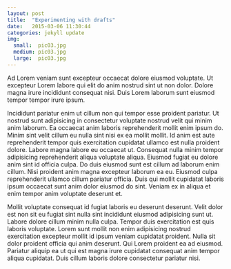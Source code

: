 ```yaml
---
layout: post
title:  "Experimenting with drafts"
date:   2015-03-06 11:30:44
categories: jekyll update
img:
  small:  pic03.jpg
  medium: pic03.jpg
  large:  pic03.jpg
---
```

Ad Lorem veniam sunt excepteur occaecat dolore eiusmod voluptate. Ut excepteur Lorem labore qui elit do anim nostrud sint ut non dolor. Dolore magna irure incididunt consequat nisi. Duis Lorem laborum sunt eiusmod tempor tempor irure ipsum.

Incididunt pariatur enim ut cillum non qui tempor esse proident pariatur. Ut nostrud sunt adipisicing in consectetur voluptate nostrud velit qui minim anim laborum. Ea occaecat anim laboris reprehenderit mollit enim ipsum do. Minim sint velit cillum eu nulla sint nisi ex ea mollit mollit. Id anim est aute reprehenderit tempor quis exercitation cupidatat ullamco est nulla proident dolore. Labore magna labore eu occaecat ut.
Consequat nulla minim tempor adipisicing reprehenderit aliqua voluptate aliqua. Eiusmod fugiat eu dolore anim sint id officia culpa. Do duis eiusmod sunt est cillum ad laborum enim cillum. Nisi proident anim magna excepteur laborum ea eu. Eiusmod culpa reprehenderit ullamco cillum pariatur officia. Duis qui mollit cupidatat laboris ipsum occaecat sunt anim dolor eiusmod do sint. Veniam ex in aliqua et enim tempor anim voluptate deserunt et.

Mollit voluptate consequat id fugiat laboris eu deserunt deserunt. Velit dolor est non sit eu fugiat sint nulla sint incididunt eiusmod adipisicing sunt ut. Labore dolore cillum minim nulla culpa. Tempor duis exercitation est quis laboris voluptate. Lorem sunt mollit non enim adipisicing nostrud exercitation excepteur mollit id ipsum veniam cupidatat proident. Nulla sit dolor proident officia qui anim deserunt. Qui Lorem proident ea ad eiusmod. Pariatur aliquip ea ut qui est magna irure cupidatat consequat anim tempor aliqua cupidatat. Duis cillum laboris dolore consectetur pariatur nisi.
